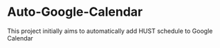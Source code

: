 # Auto-Google-Calendar

This project initially aims to automatically add HUST schedule to Google Calendar 